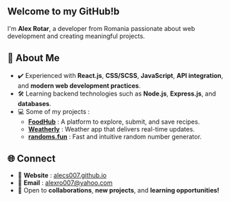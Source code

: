  ## Welcome to my GitHub!b

I'm **Alex Rotar**, a developer from  Romania passionate about web development and creating meaningful projects.  

## 🔎 About Me  
- ✔️ Experienced with **React.js**, **CSS/SCSS**, **JavaScript**, **API integration**, and **modern web development practices**.
- 🛠  Learning backend technologies such as **Node.js**, **Express.js**, and **databases**.    
- 💻 Some of my projects :
  - **[FoodHub](https://github.com/alecs007/FoodHub)** : A platform to explore, submit, and save recipes.
  - **[Weatherly](https://github.com/alecs007/weatherly)** : Weather app that delivers real-time updates.
  - **[randoms.fun](https://github.com/alecs007/randoms.fun)** : Fast and intuitive random number generator.

## 🌐 Connect  
- 🔗 **Website** : [alecs007.github.io](https://alecs007.github.io)
- 📧 **Email** : alexro007@yahoo.com
- 💬 Open to **collaborations**, **new projects**, and **learning opportunities!**


